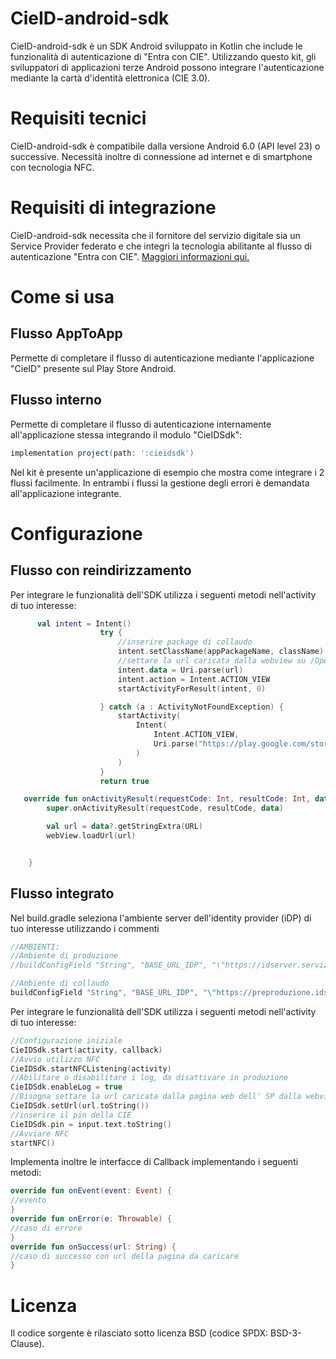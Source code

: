 # CieID-android-sdk

CieID-android-sdk è un SDK Android sviluppato in Kotlin che include le funzionalità di autenticazione di "Entra con CIE". Utilizzando questo kit, gli sviluppatori di applicazioni terze Android possono integrare l'autenticazione mediante la cartà d'identità elettronica (CIE 3.0).

# Requisiti tecnici

CieID-android-sdk è compatibile dalla versione Android 6.0 (API level 23) o successive. Necessità inoltre di connessione ad internet e di smartphone con tecnologia NFC.

# Requisiti di integrazione

CieID-android-sdk necessita che il fornitore del servizio digitale sia un Service Provider federato e che integri la tecnologia abilitante al flusso di autenticazione "Entra con CIE". [Maggiori informazioni qui.](https://www.cartaidentita.interno.gov.it/CIE3.0-ManualeSP.pdf "Manuale SP")

# Come si usa

## Flusso AppToApp
Permette di completare il flusso di autenticazione mediante l'applicazione "CieID" presente sul Play Store Android.

## Flusso interno
Permette di completare il flusso di autenticazione internamente all'applicazione stessa integrando il modulo "CieIDSdk":

```gradle
implementation project(path: ':cieidsdk')
```
Nel kit è presente un'applicazione di esempio che mostra come integrare i 2 flussi facilmente. In entrambi i flussi la gestione degli errori è demandata all'applicazione integrante.

# Configurazione

## Flusso con reindirizzamento
Per integrare le funzionalità dell'SDK utilizza i seguenti metodi nell'activity di tuo interesse:
```kotlin
      val intent = Intent()
                    try {
                        //inserire package di collaudo
                        intent.setClassName(appPackageName, className)
                        //settare la url caricata dalla webview su /OpenApp
                        intent.data = Uri.parse(url)
                        intent.action = Intent.ACTION_VIEW
                        startActivityForResult(intent, 0)

                    } catch (a : ActivityNotFoundException) {
                        startActivity(
                            Intent(
                                Intent.ACTION_VIEW,
                                Uri.parse("https://play.google.com/store/apps/details?id=$appPackageName")
                            )
                        )
                    }
                    return true

   override fun onActivityResult(requestCode: Int, resultCode: Int, data: Intent?) {
        super.onActivityResult(requestCode, resultCode, data)

        val url = data?.getStringExtra(URL)
        webView.loadUrl(url)


    }
```

## Flusso integrato
Nel build.gradle seleziona l'ambiente server dell'identity provider (iDP) di tuo interesse utilizzando i commenti
```gradle
//AMBIENTI:
//Ambiente di produzione
//buildConfigField "String", "BASE_URL_IDP", "\"https://idserver.servizicie.interno.gov.it/idp/\""

//Ambiente di collaudo
buildConfigField "String", "BASE_URL_IDP", "\"https://preproduzione.idserver.servizicie.interno.gov.it/idp/\""
```
Per integrare le funzionalità dell'SDK utilizza i seguenti metodi nell'activity di tuo interesse:
```kotlin
//Configurazione iniziale
CieIDSdk.start(activity, callback)
//Avvio utilizzo NFC
CieIDSdk.startNFCListening(activity)
//Abilitare o disabilitare i log, da disattivare in produzione
CieIDSdk.enableLog = true
//Bisogna settare la url caricata dalla pagina web dell' SP dalla webview su /OpenApp
CieIDSdk.setUrl(url.toString())
//inserire il pin della CIE
CieIDSdk.pin = input.text.toString()
//Avviare NFC
startNFC()
```
Implementa inoltre le interfacce di Callback implementando i seguenti metodi:
```kotlin
override fun onEvent(event: Event) {
//evento 
}
override fun onError(e: Throwable) {
//caso di errore
}
override fun onSuccess(url: String) {
//caso di successo con url della pagina da caricare
}
```
# Licenza
Il codice sorgente è rilasciato sotto licenza BSD (codice SPDX: BSD-3-Clause).
